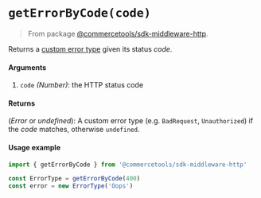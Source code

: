 # `getErrorByCode(code)`

> From package [@commercetools/sdk-middleware-http](/docs/sdk/api/README.md#sdk-middleware-http).

Returns a [custom error type](/docs/sdk/Glossary.md#httperrortype) given its status *code*.

#### Arguments

1. `code` *(Number)*: the HTTP status code

#### Returns

(*Error* or *undefined*): A custom error type (e.g. `BadRequest`, `Unauthorized`) if the *code* matches, otherwise `undefined`.

#### Usage example

```js
import { getErrorByCode } from '@commercetools/sdk-middleware-http'

const ErrorType = getErrorByCode(400)
const error = new ErrorType('Oops')
```
